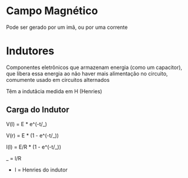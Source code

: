 # Campo Magnético

Pode ser gerado por um imã, ou por uma corrente

# Indutores

Componentes eletrônicos que armazenam energia (como um capacitor), que libera essa energia ao não haver mais alimentação no circuito, comumente usado em circuitos alternados 

Têm a indutâcia medida em H (Henries)

## Carga do Indutor

V(l) = E * e^(-t/_)

V(r) = E * (1 - e^(-t/_))

I(l) = E/R * (1 - e^(-t/_))

_ = l/R

- l = Henries do indutor